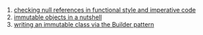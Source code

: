 1. [checking null references in functional style and imperative code](Checking_null_references_in_functional_style_and_imperative_code.java)
2. [immutable objects in a nutshell](Immutable_objects_in_a_nutshell.java)
3. [writing an immutable class via the Builder pattern](Writing_an_immutable_class_via_the_builder_pattern.java)